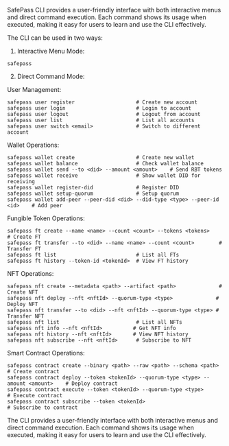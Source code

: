 SafePass CLI provides a user-friendly interface with both interactive menus and direct command execution. Each command shows its usage when executed, making it easy for users to learn and use the CLI effectively. 

The CLI can be used in two ways:

1.  Interactive Menu Mode:

```
safepass

```

2.  Direct Command Mode:

User Management:

```
safepass user register                    # Create new account
safepass user login                       # Login to account
safepass user logout                      # Logout from account
safepass user list                        # List all accounts
safepass user switch <email>              # Switch to different account

```

Wallet Operations:

```
safepass wallet create                    # Create new wallet
safepass wallet balance                   # Check wallet balance
safepass wallet send --to <did> --amount <amount>    # Send RBT tokens
safepass wallet receive                   # Show wallet DID for receiving
safepass wallet register-did              # Register DID
safepass wallet setup-quorum              # Setup quorum
safepass wallet add-peer --peer-did <did> --did-type <type> --peer-id <id>    # Add peer

```

Fungible Token Operations:

```
safepass ft create --name <name> --count <count> --tokens <tokens>    # Create FT
safepass ft transfer --to <did> --name <name> --count <count>        # Transfer FT
safepass ft list                          # List all FTs
safepass ft history --token-id <tokenId>  # View FT history

```

NFT Operations:

```
safepass nft create --metadata <path> --artifact <path>              # Create NFT
safepass nft deploy --nft <nftId> --quorum-type <type>              # Deploy NFT
safepass nft transfer --to <did> --nft <nftId> --quorum-type <type> # Transfer NFT
safepass nft list                         # List all NFTs
safepass nft info --nft <nftId>          # Get NFT info
safepass nft history --nft <nftId>       # View NFT history
safepass nft subscribe --nft <nftId>      # Subscribe to NFT

```

Smart Contract Operations:

```
safepass contract create --binary <path> --raw <path> --schema <path>    # Create contract
safepass contract deploy --token <tokenId> --quorum-type <type> --amount <amount>    # Deploy contract
safepass contract execute --token <tokenId> --quorum-type <type>         # Execute contract
safepass contract subscribe --token <tokenId>                            # Subscribe to contract

```

The CLI provides a user-friendly interface with both interactive menus and direct command execution. Each command shows its usage when executed, making it easy for users to learn and use the CLI effectively.
